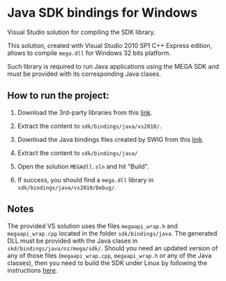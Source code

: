# Java SDK bindings for Windows

Visual Studio solution for compiling the SDK library.

This solution, created with Visual Studio 2010 SP1 C++ Express edition, allows to compile `mega.dll` for Windows 32 bits platform.

Such library is required to run Java applications using the MEGA SDK and must be provided with its corresponding Java clases.


## How to run the project:

1. Download the 3rd-party libraries from this [link](https://mega.nz/#!OtEgkDLS!xxHrPgAISI6NZzsH6Q_U4l9i0dVRAYUQEa1ZoouatsY).

2. Extract the content to `sdk/bindings/java/vs2010/`.

3. Download the Java bindings files created by SWIG from this [link](https://mega.nz/#!KslDWBiQ!hIVRYMH44fUKVUiW_X4qQJzL1z9_seg9ITYMIJ8EyPM).

4. Extract the content to `sdk/bindings/java/`

5. Open the solution `MEGAdll.sln` and hit "Build".

6. If success, you should find a `mega.dll` library in `sdk/bindings/java/vs2010/Debug/`.


## Notes

The provided VS solution uses the files `megaapi_wrap.h` and `megaapi_wrap.cpp` located in the folder `sdk/bindings/java`. The generated DLL must be provided with the Java clases in `skd/bindings/java/nz/mega/sdk/`.
Should you need an updated version of any of those files (`megaapi_wrap.cpp`, `megaapi_wrap.h` or any of the Java classes), then you need to build the SDK under Linux by following the instructions [here](https://github.com/meganz/sdk#building).
